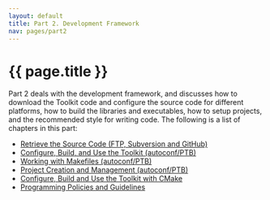 ```yaml
---
layout: default
title: Part 2. Development Framework
nav: pages/part2
---
```



{{ page.title }}
============================================

Part 2 deals with the development framework, and discusses how to download the Toolkit code and configure the source code for different platforms, how to build the libraries and executables, how to setup projects, and the recommended style for writing code. The following is a list of chapters in this part:

-   [Retrieve the Source Code (FTP, Subversion and GitHub)](ch_getcode_svn.html)
-   [Configure, Build, and Use the Toolkit (autoconf/PTB) ](ch_config.html)
-   [Working with Makefiles (autoconf/PTB) ](ch_build.html)
-   [Project Creation and Management (autoconf/PTB) ](ch_proj.html)
-   [Configure, Build and Use the Toolkit with CMake](ch_cmconfig.html)
-   [Programming Policies and Guidelines](ch_style.html)


